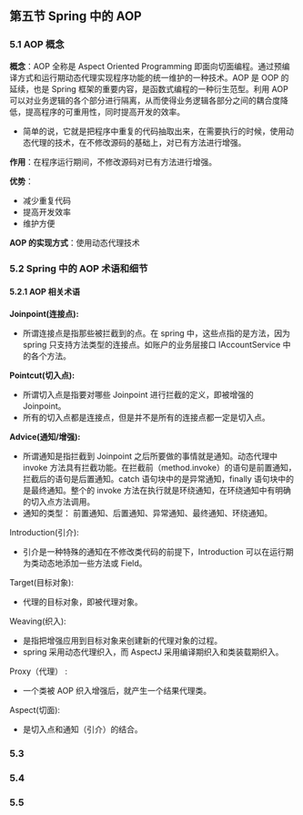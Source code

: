 ## 第五节 Spring 中的 AOP

### 5.1 AOP 概念

**概念**：AOP 全称是 Aspect Oriented Programming 即面向切面编程。通过预编译方式和运行期动态代理实现程序功能的统一维护的一种技术。AOP 是 OOP 的延续，也是 Spring 框架的重要内容，是函数式编程的一种衍生范型。利用 AOP 可以对业务逻辑的各个部分进行隔离，从而使得业务逻辑各部分之间的耦合度降低，提高程序的可重用性，同时提高开发的效率。
* 简单的说，它就是把程序中重复的代码抽取出来，在需要执行的时候，使用动态代理的技术，在不修改源码的基础上，对已有方法进行增强。

**作用**：在程序运行期间，不修改源码对已有方法进行增强。

**优势**：
* 减少重复代码
* 提高开发效率
* 维护方便

**AOP 的实现方式**：使用动态代理技术

### 5.2 Spring 中的 AOP 术语和细节

#### 5.2.1 AOP 相关术语 

**Joinpoint(连接点):**

* 所谓连接点是指那些被拦截到的点。在 spring 中，这些点指的是方法，因为 spring 只支持方法类型的连接点。如账户的业务层接口 IAccountService 中的各个方法。

**Pointcut(切入点):**

* 所谓切入点是指要对哪些 Joinpoint 进行拦截的定义，即被增强的 Joinpoint。
* 所有的切入点都是连接点，但是并不是所有的连接点都一定是切入点。

**Advice(通知/增强):**

* 所谓通知是指拦截到 Joinpoint 之后所要做的事情就是通知。动态代理中 invoke 方法具有拦截功能。在拦截前（method.invoke）的语句是前置通知，拦截后的语句是后置通知。catch 语句块中的是异常通知，finally 语句块中的是最终通知。整个的 invoke 方法在执行就是环绕通知，在环绕通知中有明确的切入点方法调用。
* 通知的类型： 前置通知、后置通知、异常通知、最终通知、环绕通知。

Introduction(引介):
* 引介是一种特殊的通知在不修改类代码的前提下，Introduction 可以在运行期为类动态地添加一些方法或 Field。

Target(目标对象):
* 代理的目标对象，即被代理对象。

Weaving(织入):
* 是指把增强应用到目标对象来创建新的代理对象的过程。
* spring 采用动态代理织入，而 AspectJ 采用编译期织入和类装载期织入。

Proxy（代理） :
* 一个类被 AOP 织入增强后，就产生一个结果代理类。

Aspect(切面):
* 是切入点和通知（引介）的结合。 










### 5.3      




### 5.4 

 

### 5.5     